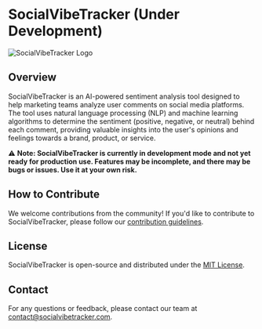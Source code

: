 # SocialVibeTracker (Under Development)

![SocialVibeTracker Logo](link-to-your-logo.png)

## Overview

SocialVibeTracker is an AI-powered sentiment analysis tool designed to help marketing teams analyze user comments on social media platforms. The tool uses natural language processing (NLP) and machine learning algorithms to determine the sentiment (positive, negative, or neutral) behind each comment, providing valuable insights into the user's opinions and feelings towards a brand, product, or service.

⚠️ **Note: SocialVibeTracker is currently in development mode and not yet ready for production use. Features may be incomplete, and there may be bugs or issues. Use it at your own risk.**

## How to Contribute

We welcome contributions from the community! If you'd like to contribute to SocialVibeTracker, please follow our [contribution guidelines](link-to-your-contribution-guidelines).

## License

SocialVibeTracker is open-source and distributed under the [MIT License](link-to-your-license-file).

## Contact

For any questions or feedback, please contact our team at contact@socialvibetracker.com.
